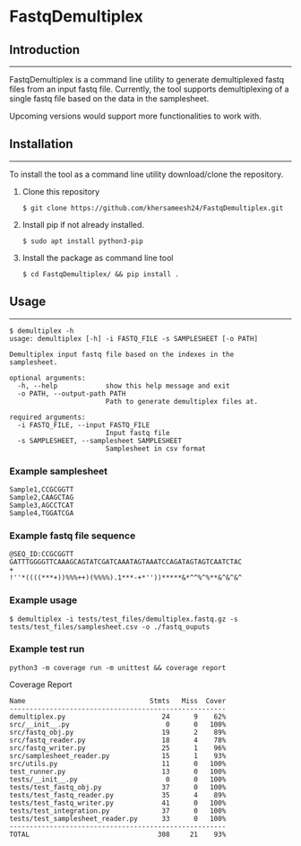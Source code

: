 # FastqDemultiplex

## Introduction
---
FastqDemultiplex is a command line utility to generate demultiplexed fastq files from an input fastq file.
Currently, the tool supports demultiplexing of a single fastq file based on the data in the samplesheet.

Upcoming versions would support more functionalities to work with.

## Installation
---
To install the tool as a command line utility download/clone the repository.
1. Clone this repository
    ```
    $ git clone https://github.com/khersameesh24/FastqDemultiplex.git
    ```
2. Install pip if not already installed.
    ```
    $ sudo apt install python3-pip
    ```
3. Install the package as command line tool
    ```
    $ cd FastqDemultiplex/ && pip install .
    ```

## Usage
---
```
$ demultiplex -h
usage: demultiplex [-h] -i FASTQ_FILE -s SAMPLESHEET [-o PATH]

Demultiplex input fastq file based on the indexes in the
samplesheet.

optional arguments:
  -h, --help            show this help message and exit
  -o PATH, --output-path PATH
                        Path to generate demultiplex files at.

required arguments:
  -i FASTQ_FILE, --input FASTQ_FILE
                        Input fastq file
  -s SAMPLESHEET, --samplesheet SAMPLESHEET
                        Samplesheet in csv format

```
### **Example samplesheet**

```
Sample1,CCGCGGTT
Sample2,CAAGCTAG
Sample3,AGCCTCAT
Sample4,TGGATCGA
```
### **Example fastq file sequence**
```
@SEQ_ID:CCGCGGTT
GATTTGGGGTTCAAAGCAGTATCGATCAAATAGTAAATCCAGATAGTAGTCAATCTAC
+
!''*((((***+))%%%++)(%%%%).1***-+*''))*****&*^^%^%**&^&^&^
```

### **Example usage**
```
$ demultiplex -i tests/test_files/demultiplex.fastq.gz -s tests/test_files/samplesheet.csv -o ./fastq_ouputs
```
### **Example test run**
```
python3 -m coverage run -m unittest && coverage report
```
Coverage Report
```
Name                               Stmts   Miss  Cover
------------------------------------------------------
demultiplex.py                        24      9    62%
src/__init__.py                        0      0   100%
src/fastq_obj.py                      19      2    89%
src/fastq_reader.py                   18      4    78%
src/fastq_writer.py                   25      1    96%
src/samplesheet_reader.py             15      1    93%
src/utils.py                          11      0   100%
test_runner.py                        13      0   100%
tests/__init__.py                      0      0   100%
tests/test_fastq_obj.py               37      0   100%
tests/test_fastq_reader.py            35      4    89%
tests/test_fastq_writer.py            41      0   100%
tests/test_integration.py             37      0   100%
tests/test_samplesheet_reader.py      33      0   100%
------------------------------------------------------
TOTAL                                308     21    93%
```